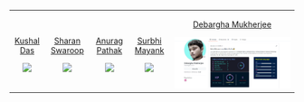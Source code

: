 <!-- DO NOT EDIT THIS SECTION -->
<!-- Just add your Submit your Own portfolio page/ GitHub profiles -->
<table width="100%"><tr><td align="center"><p><a href="https://github.com/Kushal997-das">Kushal Das</a></p><img src="https://github.com/Kushal997-das/Hacktoberfest_2021/blob/master/1.%20Beginner%20level/TASK%20%232/Profiles/Kushal997-das.jpg" /></td>
<td align="center"><p><a href="https://github.com/S-Swaroop">Sharan Swaroop</a></p><img src="https://github.com/S-Swaroop/Hacktoberfest_2021/blob/master/1.%20Beginner%20level/TASK%20%232/Profiles/S-Swaroop.PNG" /></td>
<td align="center"><p><a href="https://github.com/AnuragThePathak">Anurag Pathak</a></p><img src="https://github.com/Kushal997-das/Hacktoberfest_2021/blob/master/1.%20Beginner%20level/TASK%20%232/Profiles/AnuragThePathak.jpg"/></td>
<td align="center"><p><a href="https://github.com/surbhi2408">Surbhi Mayank</a></p><img src="https://github.com/surbhi2408/Hacktoberfest_2021/blob/Surbhi/1.%20Beginner%20level/TASK%20%232/Profiles/surbhi2408.jpg"/></td>
<td align="center"><p><a href="https://github.com/Debargha-arch">Debargha Mukherjee</a></p><img src="https://github.com/Kushal997-das/Hacktoberfest-2021/blob/92b3e23ee96475061cac4d86dd1c91ac3f3489bf/1.%20Beginner%20level/TASK%20%232/Profiles/DebarghaMukherjee.jpg"/></td>
</tr>
</table>

